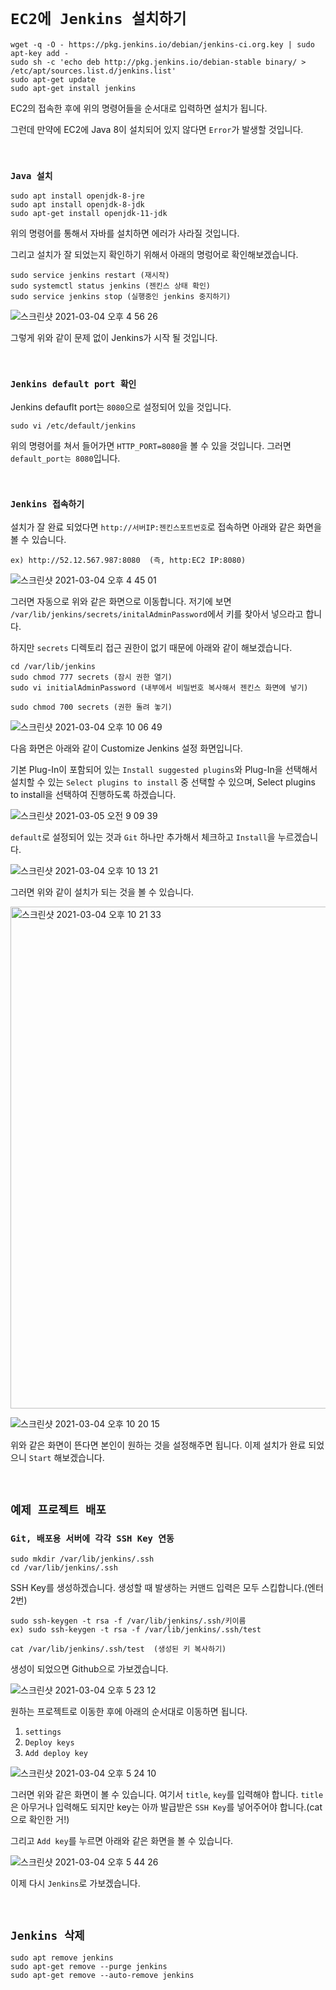 # `EC2에 Jenkins 설치하기`

```
wget -q -O - https://pkg.jenkins.io/debian/jenkins-ci.org.key | sudo apt-key add -
sudo sh -c 'echo deb http://pkg.jenkins.io/debian-stable binary/ > /etc/apt/sources.list.d/jenkins.list'
sudo apt-get update
sudo apt-get install jenkins
```

EC2의 접속한 후에 위의 명령어들을 순서대로 입력하면 설치가 됩니다.

그런데 만약에 EC2에 Java 8이 설치되어 있지 않다면 `Error`가 발생할 것입니다. 

<br>

### `Java 설치`

```
sudo apt install openjdk-8-jre
sudo apt install openjdk-8-jdk
sudo apt-get install openjdk-11-jdk
```

위의 명령어를 통해서 자바를 설치하면 에러가 사라질 것입니다. 

그리고 설치가 잘 되었는지 확인하기 위해서 아래의 명렁어로 확인해보겠습니다.

```
sudo service jenkins restart (재시작)
sudo systemctl status jenkins (젠킨스 상태 확인)
sudo service jenkins stop (실행중인 jenkins 중지하기)
```

![스크린샷 2021-03-04 오후 4 56 26](https://user-images.githubusercontent.com/45676906/109930086-92bdf680-7d0a-11eb-8a5b-951a475dd3e6.png)

그렇게 위와 같이 문제 없이 Jenkins가 시작 될 것입니다.

<br>

### `Jenkins default port 확인`

Jenkins defauflt port는 `8080`으로 설정되어 있을 것입니다.

```
sudo vi /etc/default/jenkins
```

위의 명령어를 쳐서 들어가면 `HTTP_PORT=8080`을 볼 수 있을 것입니다. 그러면 `default_port는 8080`입니다.

<br>

### `Jenkins 접속하기`

설치가 잘 완료 되었다면 `http://서버IP:젠킨스포트번호`로 접속하면 아래와 같은 화면을 볼 수 있습니다.

```
ex) http://52.12.567.987:8080  (즉, http:EC2 IP:8080)
```

![스크린샷 2021-03-04 오후 4 45 01](https://user-images.githubusercontent.com/45676906/109931165-d9602080-7d0b-11eb-8903-5a6307f8f942.png)


그러면 자동으로 위와 같은 화면으로 이동합니다. 저기에 보면 `/var/lib/jenkins/secrets/initalAdminPassword`에서 키를 찾아서 넣으라고 합니다. 

하지만 `secrets` 디렉토리 접근 권한이 없기 때문에 아래와 같이 해보겠습니다.

```
cd /var/lib/jenkins 
sudo chmod 777 secrets (잠시 권한 열기)
sudo vi initialAdminPassword (내부에서 비밀번호 복사해서 젠킨스 화면에 넣기)

sudo chmod 700 secrets (권한 돌려 놓기) 
```

![스크린샷 2021-03-04 오후 10 06 49](https://user-images.githubusercontent.com/45676906/109968790-7cc62b00-7d36-11eb-806c-4acfbe1fb45d.png)

다음 화면은 아래와 같이 Customize Jenkins 설정 화면입니다.

기본 Plug-In이 포함되어 있는 `Install suggested plugins`와 Plug-In을 선택해서 설치할 수 있는 `Select plugins to install` 중 선택할 수 있으며, Select plugins to install을 선택하여 진행하도록 하겠습니다.

![스크린샷 2021-03-05 오전 9 09 39](https://user-images.githubusercontent.com/45676906/110048166-a3b24a80-7d92-11eb-8eb0-48ca26c229e7.png)

`default`로 설정되어 있는 것과 `Git` 하나만 추가해서 체크하고 `Install`을 누르겠습니다.

![스크린샷 2021-03-04 오후 10 13 21](https://user-images.githubusercontent.com/45676906/109969231-01b14480-7d37-11eb-9d6a-8581c619e6b8.png)

그러면 위와 같이 설치가 되는 것을 볼 수 있습니다.

<img width="803" alt="스크린샷 2021-03-04 오후 10 21 33" src="https://user-images.githubusercontent.com/45676906/109970069-fad70180-7d37-11eb-9390-b792f36a1055.png">

![스크린샷 2021-03-04 오후 10 20 15](https://user-images.githubusercontent.com/45676906/109969946-d713bb80-7d37-11eb-99b5-429168fb703d.png)

위와 같은 화면이 뜬다면 본인이 원하는 것을 설정해주면 됩니다. 이제 설치가 완료 되었으니 `Start` 해보겠습니다.

 

<br>

## `예제 프로젝트 배포`

### `Git, 배포용 서버에 각각 SSH Key 연동`

```
sudo mkdir /var/lib/jenkins/.ssh
cd /var/lib/jenkins/.ssh
```

SSH Key를 생성하겠습니다. 생성할 때 발생하는 커맨드 입력은 모두 스킵합니다.(엔터 2번)

```
sudo ssh-keygen -t rsa -f /var/lib/jenkins/.ssh/키이름
ex) sudo ssh-keygen -t rsa -f /var/lib/jenkins/.ssh/test

cat /var/lib/jenkins/.ssh/test  (생성된 키 복사하기)
```

생성이 되었으면 Github으로 가보겠습니다. 

![스크린샷 2021-03-04 오후 5 23 12](https://user-images.githubusercontent.com/45676906/109934879-52fa0d80-7d10-11eb-8a2b-6640bcb8ce58.png)

원하는 프로젝트로 이동한 후에 아래의 순서대로 이동하면 됩니다.

1. `settings`
2. `Deploy keys`
3. `Add deploy key`

![스크린샷 2021-03-04 오후 5 24 10](https://user-images.githubusercontent.com/45676906/109935190-aa987900-7d10-11eb-9239-255c08f34717.png)

그러면 위와 같은 화면이 볼 수 있습니다. 여기서 `title`, `key`를 입력해야 합니다. `title`은 아무거나 입력해도 되지만 key는 아까 발급받은 `SSH Key`를 넣어주어야 합니다.(cat으로 확인한 거!)

그리고 `Add key`를 누르면 아래와 같은 화면을 볼 수 있습니다.

![스크린샷 2021-03-04 오후 5 44 26](https://user-images.githubusercontent.com/45676906/109936385-5e016d80-7d11-11eb-903f-0f6dd0c57bad.png)

이제 다시 `Jenkins`로 가보겠습니다.

<br>

## `Jenkins 삭제`

```
sudo apt remove jenkins
sudo apt-get remove --purge jenkins
sudo apt-get remove --auto-remove jenkins
```